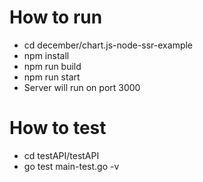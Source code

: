 # How to run

- cd december/chart.js-node-ssr-example
- npm install
- npm run build
- npm run start
- Server will run on port 3000

# How to test

- cd testAPI/testAPI
- go test main-test.go -v
